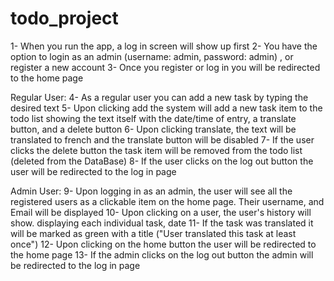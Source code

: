 # todo_project

1- When you run the app, a log in screen will show up first
2- You have the option to login as an admin (username: admin, password: admin) , or register a new account
3- Once you register or log in you will be redirected to the home page

Regular User:
4- As a regular user you can add a new task by typing the desired text 
5- Upon clicking add the system will add a new task item to the todo list showing the text itself with the date/time of entry, a translate button, and a delete button
6- Upon clicking translate, the text will be translated to french and the translate button will be disabled
7- If the user clicks the delete button the task item will be removed from the todo list (deleted from the DataBase)
8- If the user clicks on the log out button the user will be redirected to the log in page

Admin User:
9- Upon logging in as an admin, the user will see all the registered users as a clickable item on the home page. Their username, and Email will be displayed
10- Upon clicking on a user, the user's history will show. displaying each individual task, date 
11- If the task was translated it will be marked as green with a title ("User translated this task at least once")
12- Upon clicking on the home button the user will be redirected to the home page
13- If the admin clicks on the log out button the admin will be redirected to the log in page
